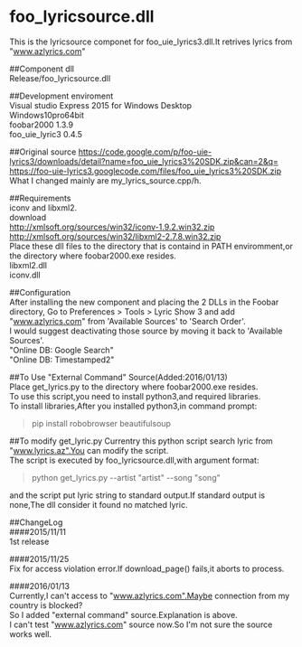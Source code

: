 # foo_lyricsource.dll
This is the lyricsource componet for foo_uie_lyrics3.dll.It retrives lyrics from "www.azlyrics.com"  

##Component dll  
Release/foo_lyricsource.dll  

##Development enviroment  
Visual studio Express 2015 for Windows Desktop  
Windows10pro64bit  
foobar2000 1.3.9  
foo_uie_lyric3 0.4.5  

##Original source
https://code.google.com/p/foo-uie-lyrics3/downloads/detail?name=foo_uie_lyrics3%20SDK.zip&can=2&q=  
https://foo-uie-lyrics3.googlecode.com/files/foo_uie_lyrics3%20SDK.zip  
What I changed mainly are my_lyrics_source.cpp/h.  

##Requirements  
iconv and libxml2.  
download  
http://xmlsoft.org/sources/win32/iconv-1.9.2.win32.zip  
http://xmlsoft.org/sources/win32/libxml2-2.7.8.win32.zip  
Place these dll files to the directory that is containd in PATH enviromment,or the directory where foobar2000.exe resides.  
libxml2.dll  
iconv.dll  

##Configuration  
After installing the new component and placing the 2 DLLs in the Foobar directory, Go to Preferences > Tools > Lyric Show 3 and add "www.azlyrics.com" from 'Available Sources' to 'Search Order'.  
I would suggest deactivating those source by moving it back to 'Available Sources'.  
"Online DB: Google Search"  
"Online DB: Timestamped2"  

##To Use "External Command" Source(Added:2016/01/13)  
Place get_lyrics.py to the directory where foobar2000.exe resides.  
To use this script,you need to install python3,and required libraries.  
To install libraries,After you installed python3,in command prompt:  
>pip install robobrowser beautifulsoup

##To modify get_lyric.py
Currentry this python script search lyric from "www.lyrics.az".You can modify the script.  
The script is executed by foo_lyricsource.dll,with argument format:  
>python get_lyrics.py --artist "artist" --song "song"  

and the script put lyric string to standard output.If standard output is none,The dll consider it found no matched lyric.

##ChangeLog  
####2015/11/11  
1st release  

####2015/11/25  
Fix for access violation error.If download_page() fails,it aborts to process.

####2016/01/13  
Currently,I can't access to "www.azlyrics.com".Maybe connection from my country is blocked?  
So I added "external command" source.Explanation is above.  
I can't test "www.azlyrics.com" source now.So I'm not sure the source works well.
